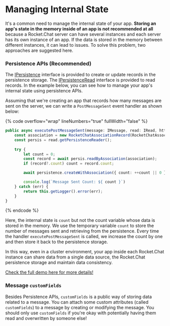 # Managing Internal State

It's a common need to manage the internal state of your app. **Storing an app's state in the memory inside of an app is not recommended at all** because a Rocket.Chat server can have several instances and each server has its own instance of an app. If the data is stored in the memory between different instances, it can lead to issues. To solve this problem, two approaches are suggested here.

### Persistence APIs (Recommended)

The [IPersistence](https://rocketchat.github.io/Rocket.Chat.Apps-engine/interfaces/accessors\_ipersistence.ipersistence.html) interface is provided to create or update records in the persistence storage. The [IPersistenceRead](https://rocketchat.github.io/Rocket.Chat.Apps-engine/interfaces/accessors\_ipersistenceread.ipersistenceread.html) interface is provided to read records. In the example below, you can see how to manage your app's internal state using persistence APIs.

Assuming that we're creating an app that records how many messages are sent on the server, we can write a `PostMessageSent` event handler as shown below:

{% code overflow="wrap" lineNumbers="true" fullWidth="false" %}
```typescript
public async executePostMessageSent(message: IMessage, read: IRead, http: IHttp, persistence: IPersistence, modify: IModify): Promise<void> {
    const association = new RocketChatAssociationRecord(RocketChatAssociationModel.MISC, 'message-count');
    const persis = read.getPersistenceReader();
    
    try {
        let count = 0;
        const record = await persis.readByAssociation(association);
        if (record?.count) count = record.count;

        await persistence.createWithAssociation({ count: ++count || 0 }, association);

        console.log(`Message Sent Count: ${ count }`)
    } catch (err) {
        return this.getLogger().error(err);
    }
}
```
{% endcode %}

Here, the internal state is `count` but not the count variable whose data is stored in the memory. We use the temporary variable `count` to store the number of messages sent and retrieving from the persistence. Every time the handler `executePostMessageSent` is called, we increase the count by one and then store it back to the persistence storage.

In this way, even in a cluster environment, your app inside each Rocket.Chat instance can share data from a single data source, the Rocket.Chat persistence storage and maintain data consistency.

[Check the full demo here for more details!](https://github.com/RocketChat/Apps.RocketChat.Tester/tree/recipes/managing-internal-state)

### Message `customFields`

Besides Persistence APIs, `customFields` is a public way of storing data related to a message. You can attach some custom attributes (called `customFields`) to a message by creating or modifying the message. You should only use `customFields` if you're okay with potentially having them read and overwritten by someone else!
